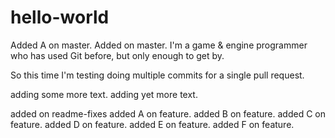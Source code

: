 # hello-world
Added A on master.
Added on master.
I'm a game & engine programmer who has used Git before, but only enough to get by.

So this time I'm testing doing multiple commits for a single pull request.

adding some more text.
adding yet more text.

added on readme-fixes
added A on feature.
added B on feature.
added C on feature.
added D on feature.
added E on feature.
added F on feature.
